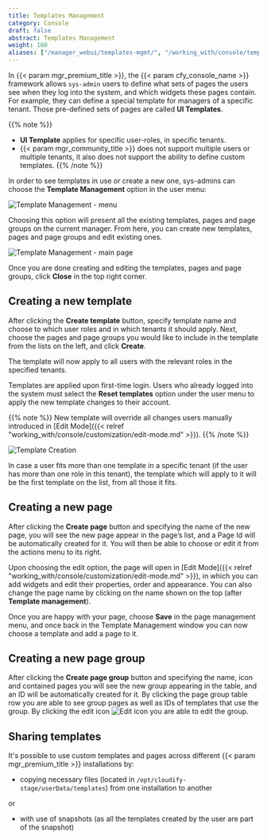 ```yaml
---
title: Templates Management
category: Console
draft: false
abstract: Templates Management
weight: 160
aliases: ["/manager_webui/templates-mgmt/", "/working_with/console/templates-mgmt/"]
---
```


In {{< param mgr_premium_title >}}, the {{< param cfy_console_name >}} framework allows `sys-admin` users to define what sets of pages the users see when they log into the system, and which widgets these pages contain. For example, they can define a special template for managers of a specific tenant. Those pre-defined sets of pages are called **UI Templates**.

{{% note %}}
* **UI Template** applies for specific user-roles, in specific tenants.
* {{< param mgr_community_title >}} does not support multiple users or multiple tenants, it also does not support the ability to define custom templates.
{{% /note %}}

In order to see templates in use or create a new one, sys-admins can choose the **Template Management** option in the user menu:

![Template Management - menu]( /images/ui/customization/templates_menu.png )

Choosing this option will present all the existing templates, pages and page groups on the current manager. From here, you can create new templates, pages and page groups and edit existing ones.  

![Template Management - main page]( /images/ui/customization/templates_main-page.png )

Once you are done creating and editing the templates, pages and page groups, click **Close** in the top right corner.


## Creating a new template

After clicking the **Create template** button, specify template name and choose to which user roles and in which tenants it should apply.
Next, choose the pages and page groups you would like to include in the template from the lists on the left, and click **Create**.

The template will now apply to all users with the relevant roles in the specified tenants.

Templates are applied upon first-time login. Users who already logged into the system must select the **Reset templates** option under the user menu to apply the new template changes to their account.

{{% note %}}
New template will override all changes users manually introduced in [Edit Mode]({{< relref "working_with/console/customization/edit-mode.md" >}}).
{{% /note %}}   

![Template Creation]( /images/ui/customization/templates_create.png )

In case a user fits more than one template in a specific tenant (if the user has more than one role in this tenant), the template which will apply to it will be the first template on the list, from all those it fits.


## Creating a new page

After clicking the **Create page** button and specifying the name of the new page, you will see the new page appear in the page’s list, and a Page Id will be automatically created for it. You will then be able to choose or edit it from the actions menu to its right.

Upon choosing the edit option, the page will open in [Edit Mode]({{< relref "working_with/console/customization/edit-mode.md" >}}), in which you can add widgets and edit their properties, order and appearance. You can also change the page name by clicking on the name shown on the top (after **Template management**).

Once you are happy with your page, choose **Save** in the page management menu, and once back in the Template Management window you can now choose a template and add a page to it.


## Creating a new page group

After clicking the **Create page group** button and specifying the name, icon and contained pages you will see the new group appearing in the table, and an ID will be automatically created for it.
By clicking the page group table row you are able to see group pages as well as IDs of templates that use the group.
By clicking the edit icon ![Edit icon]( /images/ui/icons/edit-icon.png ) you are able to edit the group.


## Sharing templates

It's possible to use custom templates and pages across different {{< param mgr_premium_title >}} installations by:

* copying necessary files (located in `/opt/cloudify-stage/userData/templates`) from one installation to another

or

* with use of snapshots (as all the templates created by the user are part of the snapshot)
